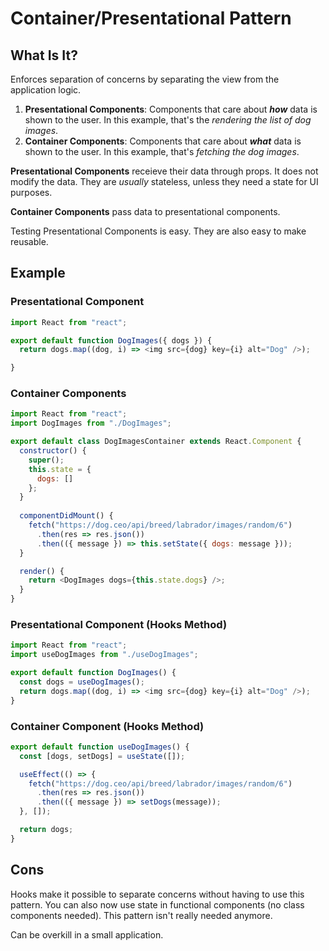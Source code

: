 # Container/Presentational Pattern

## What Is It?

Enforces separation of concerns by separating the view from the application logic.

1.  **Presentational Components**: Components that care about _**how**_ data is shown to the user. In this example, that's the _rendering the list of dog images_.
2.  **Container Components**: Components that care about _**what**_ data is shown to the user. In this example, that's _fetching the dog images_.

**Presentational Components** receieve their data through props. It does not modify the data. They are _usually_ stateless, unless they need a state for UI purposes.

**Container Components** pass data to presentational components. 

Testing Presentational Components is easy. They are also easy to make reusable.


## Example

### Presentational Component

```js
import React from "react";

export default function DogImages({ dogs }) {
  return dogs.map((dog, i) => <img src={dog} key={i} alt="Dog" />);

}
```

### Container Components

```js
import React from "react";
import DogImages from "./DogImages";

export default class DogImagesContainer extends React.Component {
  constructor() {
    super();
    this.state = {
      dogs: []
    };
  }
  
  componentDidMount() {
    fetch("https://dog.ceo/api/breed/labrador/images/random/6")
      .then(res => res.json())
      .then(({ message }) => this.setState({ dogs: message }));
  }

  render() {
    return <DogImages dogs={this.state.dogs} />;
  }
}
```

### Presentational Component (Hooks Method)
```js
import React from "react";
import useDogImages from "./useDogImages";

export default function DogImages() {
  const dogs = useDogImages();
  return dogs.map((dog, i) => <img src={dog} key={i} alt="Dog" />);
}
```

### Container Component (Hooks Method)
```js
export default function useDogImages() {
  const [dogs, setDogs] = useState([]);

  useEffect(() => {
    fetch("https://dog.ceo/api/breed/labrador/images/random/6")
      .then(res => res.json())
      .then(({ message }) => setDogs(message));
  }, []);

  return dogs;
}
```

## Cons

Hooks make it possible to separate concerns without having to use this pattern. You can also now use state in functional components (no class components needed). This pattern isn't really needed anymore.

Can be overkill in a small application. 